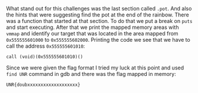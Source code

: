 What stand out for this challenges was the last section called `.pot`.
And also the hints that were suggesting find the pot at the end of the
rainbow. There was a function that started at that section. To do that
we put a break on `puts` and start executing. After that we print
the mapped memory areas with `vmmap` and identify our target that was
located in the area mapped from `0x555555601000` to `0x555555602000`.
Printing the code we see that we have to call the address `0x555555601010`:

```
call (void)(0x555555601010)()
```

Since we were given the flag format I tried my luck at this point
and used `find UNR` command in gdb and there was the flag mapped in memory:

```
UNR{doubxxxxxxxxxxxxxxxxxxx}
```
